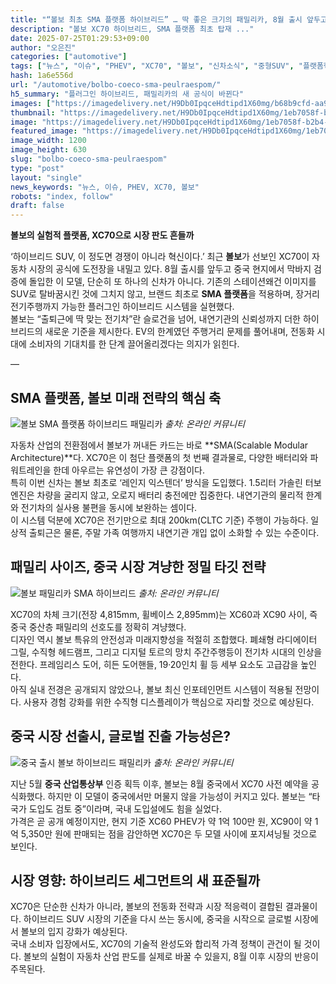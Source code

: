 ```yaml
---
title: "“볼보 최초 SMA 플랫폼 하이브리드” … 딱 좋은 크기의 패밀리카, 8월 출시 앞두고 ‘들썩’"
description: "볼보 XC70 하이브리드, SMA 플랫폼 최초 탑재 ..."
date: 2025-07-25T01:29:53+09:00
author: "오은진"
categories: ["automotive"]
tags: ["뉴스", "이슈", "PHEV", "XC70", "볼보", "신차소식", "중형SUV", "플랫폼혁신", "하이브리드시장동향"]
hash: 1a6e556d
url: "/automotive/bolbo-coeco-sma-peulraespom/"
h5_summary: "플러그인 하이브리드, 패밀리카의 새 공식이 바뀐다"
images: ["https://imagedelivery.net/H9Db0IpqceHdtipd1X60mg/b68b9cfd-aa9c-4011-3ecb-325566419700/public", "https://imagedelivery.net/H9Db0IpqceHdtipd1X60mg/3efa9dde-1510-4711-27ae-2aa9a5325900/public", "https://imagedelivery.net/H9Db0IpqceHdtipd1X60mg/6dafbf30-9a8d-439d-2636-c8526967f300/public", "https://imagedelivery.net/H9Db0IpqceHdtipd1X60mg/1eb7058f-b2b4-46f8-901b-b3c8681efd00/public"]
thumbnail: "https://imagedelivery.net/H9Db0IpqceHdtipd1X60mg/1eb7058f-b2b4-46f8-901b-b3c8681efd00/public"
image: "https://imagedelivery.net/H9Db0IpqceHdtipd1X60mg/1eb7058f-b2b4-46f8-901b-b3c8681efd00/public"
featured_image: "https://imagedelivery.net/H9Db0IpqceHdtipd1X60mg/1eb7058f-b2b4-46f8-901b-b3c8681efd00/public"
image_width: 1200
image_height: 630
slug: "bolbo-coeco-sma-peulraespom"
type: "post"
layout: "single"
news_keywords: "뉴스, 이슈, PHEV, XC70, 볼보"
robots: "index, follow"
draft: false
---
```


**볼보의 실험적 플랫폼, XC70으로 시장 판도 흔들까**

‘하이브리드 SUV, 이 정도면 경쟁이 아니라 혁신이다.’ 최근 **볼보**가 선보인 XC70이 자동차 시장의 공식에 도전장을 내밀고 있다. 8월 출시를 앞두고 중국 현지에서 막바지 검증에 돌입한 이 모델, 단순히 또 하나의 신차가 아니다. 기존의 스테이션왜건 이미지를 SUV로 탈바꿈시킨 것에 그치지 않고, 브랜드 최초로 **SMA 플랫폼**을 적용하며, 장거리 전기주행까지 가능한 플러그인 하이브리드 시스템을 실현했다.  
볼보는 “출퇴근에 딱 맞는 전기차”란 슬로건을 넘어, 내연기관의 신뢰성까지 더한 하이브리드의 새로운 기준을 제시한다. EV의 한계였던 주행거리 문제를 풀어내며, 전동화 시대에 소비자의 기대치를 한 단계 끌어올리겠다는 의지가 읽힌다.

—

## SMA 플랫폼, 볼보 미래 전략의 핵심 축

![볼보 SMA 플랫폼 하이브리드 패밀리카](https://imagedelivery.net/H9Db0IpqceHdtipd1X60mg/3efa9dde-1510-4711-27ae-2aa9a5325900/public)
*출처: 온라인 커뮤니티*


자동차 산업의 전환점에서 볼보가 꺼내든 카드는 바로 **SMA(Scalable Modular Architecture)**다. XC70은 이 첨단 플랫폼의 첫 번째 결과물로, 다양한 배터리와 파워트레인을 한데 아우르는 유연성이 가장 큰 강점이다.  
특히 이번 신차는 볼보 최초로 ‘레인지 익스텐더’ 방식을 도입했다. 1.5리터 가솔린 터보 엔진은 차량을 굴리지 않고, 오로지 배터리 충전에만 집중한다. 내연기관의 물리적 한계와 전기차의 실사용 불편을 동시에 보완하는 셈이다.  
이 시스템 덕분에 XC70은 전기만으로 최대 200km(CLTC 기준) 주행이 가능하다. 일상적 출퇴근은 물론, 주말 가족 여행까지 내연기관 개입 없이 소화할 수 있는 수준이다.

## 패밀리 사이즈, 중국 시장 겨냥한 정밀 타깃 전략

![볼보 패밀리카 SMA 하이브리드](https://imagedelivery.net/H9Db0IpqceHdtipd1X60mg/b68b9cfd-aa9c-4011-3ecb-325566419700/public)
*출처: 온라인 커뮤니티*


XC70의 차체 크기(전장 4,815mm, 휠베이스 2,895mm)는 XC60과 XC90 사이, 즉 중국 중산층 패밀리의 선호도를 정확히 겨냥했다.  
디자인 역시 볼보 특유의 안전성과 미래지향성을 적절히 조합했다. 폐쇄형 라디에이터 그릴, 수직형 헤드램프, 그리고 디지털 토르의 망치 주간주행등이 전기차 시대의 인상을 전한다. 프레임리스 도어, 히든 도어핸들, 19·20인치 휠 등 세부 요소도 고급감을 높인다.  
아직 실내 전경은 공개되지 않았으나, 볼보 최신 인포테인먼트 시스템이 적용될 전망이다. 사용자 경험 강화를 위한 수직형 디스플레이가 핵심으로 자리할 것으로 예상된다.

## 중국 시장 선출시, 글로벌 진출 가능성은?

![중국 출시 볼보 하이브리드 패밀리카](https://imagedelivery.net/H9Db0IpqceHdtipd1X60mg/6dafbf30-9a8d-439d-2636-c8526967f300/public)
*출처: 온라인 커뮤니티*


지난 5월 **중국 산업통상부** 인증 획득 이후, 볼보는 8월 중국에서 XC70 사전 예약을 공식화했다. 하지만 이 모델이 중국에서만 머물지 않을 가능성이 커지고 있다. 볼보는 “타 국가 도입도 검토 중”이라며, 국내 도입설에도 힘을 실었다.  
가격은 곧 공개 예정이지만, 현지 기준 XC60 PHEV가 약 1억 100만 원, XC90이 약 1억 5,350만 원에 판매되는 점을 감안하면 XC70은 두 모델 사이에 포지셔닝될 것으로 보인다.

## 시장 영향: 하이브리드 세그먼트의 새 표준될까

XC70은 단순한 신차가 아니라, 볼보의 전동화 전략과 시장 적응력이 결합된 결과물이다. 하이브리드 SUV 시장의 기준을 다시 쓰는 동시에, 중국을 시작으로 글로벌 시장에서 볼보의 입지 강화가 예상된다.  
국내 소비자 입장에서도, XC70의 기술적 완성도와 합리적 가격 정책이 관건이 될 것이다. 볼보의 실험이 자동차 산업 판도를 실제로 바꿀 수 있을지, 8월 이후 시장의 반응이 주목된다.
